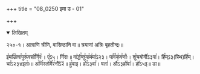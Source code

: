 +++
title = "08_0250 इमा उ - 01"

+++
<details open><summary>लिखितम्</summary>

२५०-१। आत्राणि त्रीणि, वासिष्ठानि वा॥ त्रयाणां अत्रिः बृहतीन्द्रः॥

इ꣥मा꣤꣯उ꣥त्वा꣯पुरू꣯वसो꣯गि꣤रः꣥। ए꣤ऽ५। गि꣤राः॥ वा꣡र्द्ध꣢न्तु꣣या꣯म꣢मा꣡ऽ२३। पा꣢꣯व꣣क꣢व꣣र्णाः꣢। शु꣡चयोवी꣢ऽ३पा꣢। हि꣭म्ऽ३(स्थि)हि꣢म्। चा꣣ऽ२३४इताः꣥॥ अ꣢भि꣡स्तो꣯मै꣯र꣢नौऽ᳒२᳒॥ हु꣡वाइ। हो꣭ऽ३वा꣢। षता꣡। औ꣢ऽ३हो꣤वा꣥। हो꣤ऽ५इ॥ डा॥
</details>